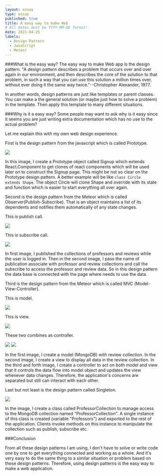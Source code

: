 ```yaml
---
layout: essay
type: essay
published: true
title: A easy way to make Web
# All dates must be YYYY-MM-DD format!
date: 2021-04-25
labels:
  - Design Pattern
  - JavaScript 
  - Meteor
---
```


###What is the easy way?
The easy way to make Web app is the design pattern. "A design pattern describes a problem that occurs over and over again in our environment, and then describes the core of the solution to that problem, in such a way that you can use this solution  a million times over, without ever doing it the same way twice."--Christopher Alexander, 1977.

In another words, design patterns are just like templates or parent classes. You can make a the general solution (or maybe just how to solve a problem) in the template. Then apply this template to many different situations.

###Why is it a easy way?
Some people may want to ask why is it easy since it seems you are just writing extra documentation which has no use to the actual problem?

Let me explain this with my own web design experience. 

First is the design pattern from the javascript which is called Prototype.

<img class="ui image" src="../images/prototype.png">

In this image, I create a Prototype object called Signup which extends React.Component to get clones of react components which will be used later on to construct the Signup page. This might be not so clear on the Prototype design pattern. A better example will be like `class Circle extends Shape`. The object Circle will clone Shape and override with its state and function which is easier to start everything all over again.

Second is the design pattern from the Meteor which is called Observer(Publish-Subscribe). That is an object maintains a list of its dependents and notifies them automatically of any state changes.

This is publish call.

<img class="ui image" src="../images/observer.png">

This is subscribe call.

<img class="ui image" src="../images/subscribe.png">


In first image, I published the collections of professors and reviews while the user is logged in. Then in the second image, I pass the name of publication associate with professor and review collections and call the subscribe to access the professor and review data. So in this design pattern the data base is connected with the page where needs to use the data.

Third is the design pattern from the Meteor which is called MVC (Model-View-Controller).

This is model.

<img class="ui image" src="../images/model.png">

This is view.

<img class="ui image" src="../images/view.png">

These two combines as controller.

<img class="ui image" src="../images/controller.png">

<img class="ui image" src="../images/controller2.png">

In the first image, I create a model (MongoDB) with review collection. In the second image, I create a view to display all data in the review collection. In the third and forth image, I create a controller to act on both model and view that it controls the data flow into model object and updates the view whenever data changes. Therefore, the application's concerns are separated but still can interact with each other.

Last but not least is the design pattern called Singleton.

<img class="ui image" src="../images/singleton.png">

In the image, I create a class called ProfessorCollection to manage access to the MongoDB collection named "ProfessorCollection". A single instance of this class is created (variable "Professors") and exported to the rest of the application. Clients invoke methods on this instance to manipulate the collection such as publish, subscribe etc.

###Conclusion

From all these design patterns I am using, I don't have to solve or write code one by one to get everything connected and working as a whole. And it's very easy to do the same thing to a similar situation or problem based on these design patterns. Therefore, using design patterns is the easy way to make a web application.